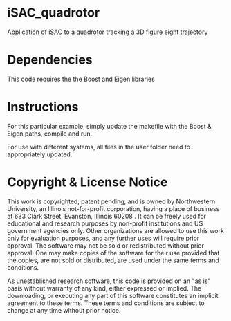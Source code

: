 # iSAC_quadrotor
Application of iSAC to a quadrotor tracking a 3D figure eight trajectory

# Dependencies
This code requires the the Boost and Eigen libraries

# Instructions
For this particular example, simply update the makefile with the Boost & Eigen paths, compile and run.

For use with different systems, all files in the user folder need to appropriately updated.

# Copyright & License Notice

This work is copyrighted, patent pending, and is owned by Northwestern
University, an Illinois not-for-profit corporation, having a place of
business at 633 Clark Street, Evanston, Illinois  60208 . It can be
freely used for educational and research purposes by non-profit
institutions and US government agencies only. Other organizations are
allowed to use this work only for evaluation purposes, and any further
uses will require prior approval. The software may not be sold or
redistributed without prior approval. One may make copies of the
software for their use provided that the copies, are not sold or
distributed, are used under the same terms and conditions.

As unestablished research software, this code is provided on an "as
is" basis without warranty of any kind, either expressed or implied.
The downloading, or executing any part of this software constitutes an
implicit agreement to these terms. These terms and conditions are
subject to change at any time without prior notice.
